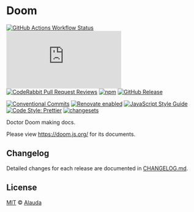 # Doom

[![GitHub Actions Workflow Status](https://img.shields.io/github/actions/workflow/status/alauda/doom/ci.yml?branch=main)](https://github.com/alauda/doom/actions/workflows/ci.yml?query=branch%3Amain)
[![type-coverage](https://img.shields.io/badge/dynamic/json.svg?label=type-coverage&prefix=%E2%89%A5&suffix=%&query=$.typeCoverage.atLeast&uri=https%3A%2F%2Fraw.githubusercontent.com%2Falauda%2Fdoom%2Fmain%2Fpackage.json)](https://github.com/plantain-00/type-coverage)
[![CodeRabbit Pull Request Reviews](https://img.shields.io/coderabbit/prs/github/alauda/doom)](https://coderabbit.ai)
[![npm](https://img.shields.io/npm/v/@alauda/doom.svg)](https://www.npmjs.com/package/@alauda/doom)
[![GitHub Release](https://img.shields.io/github/release/alauda/doom)](https://github.com/alauda/doom/releases)

[![Conventional Commits](https://img.shields.io/badge/conventional%20commits-1.0.0-yellow.svg)](https://conventionalcommits.org)
[![Renovate enabled](https://img.shields.io/badge/renovate-enabled-brightgreen.svg)](https://renovatebot.com)
[![JavaScript Style Guide](https://img.shields.io/badge/code_style-standard-brightgreen.svg)](https://standardjs.com)
[![Code Style: Prettier](https://img.shields.io/badge/code_style-prettier-ff69b4.svg)](https://github.com/prettier/prettier)
[![changesets](https://img.shields.io/badge/maintained%20with-changesets-176de3.svg)](https://github.com/changesets/changesets)

Doctor Doom making docs.

Please view <https://doom.js.org/> for its documents.

## Changelog

Detailed changes for each release are documented in [CHANGELOG.md](./CHANGELOG.md).

## License

[MIT][] © [Alauda][]

[alauda]: https://www.alauda.io
[MIT]: http://opensource.org/licenses/MIT
